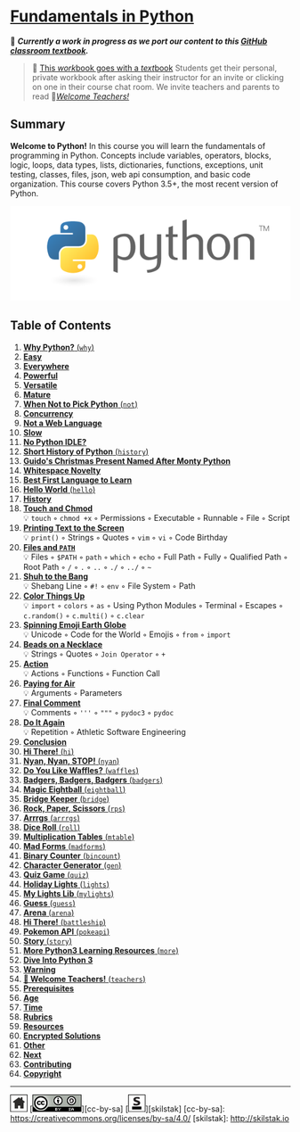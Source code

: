 # [Fundamentals in Python][work]
[work]: https://github.com/skilstak/pyfun-work/blob/master/README.md

🚧 ***Currently a work in progress as we port our content to this [GitHub
classroom textbook][text-work].***

> 💬 [This *work*book goes with a *text*book][📖]
> Students get their personal, private workbook after asking their
> instructor for an invite or clicking on one in their course chat
> room. We invite teachers and parents to read 
> 🍎[*Welcome Teachers!*][🍎]

## Summary

**Welcome to Python!** In this course you will learn the fundamentals
of programming in Python. Concepts include variables, operators,
blocks, logic, loops, data types, lists, dictionaries, functions,
exceptions, unit testing, classes, files, json, web api consumption,
and basic code organization. This course covers Python 3.5+, the most
recent version of Python.

![](/assets/python.png)

## Table of Contents

1. [**Why Python?** (`why`)](why/README.md)
  1. [**Easy**](why/README.md#user-content--easy)
  2. [**Everywhere**](why/README.md#user-content--everywhere)
  3. [**Powerful**](why/README.md#user-content--powerful)
  4. [**Versatile**](why/README.md#user-content--versatile)
  5. [**Mature**](why/README.md#user-content--mature)
2. [**When Not to Pick Python** (`not`)](not/README.md)
  1. [**Concurrency**](not/README.md#user-content--concurrency)
  2. [**Not a Web Language**](not/README.md#user-content--not-a-web-language)
  3. [**Slow**](not/README.md#user-content--slow)
  4. [**No Python IDLE?**](not/README.md#user-content--no-python-idle)
3. [**Short History of Python** (`history`)](history/README.md)
  1. [**Guido's Christmas Present Named After Monty Python**](history/README.md#user-content--guidos-christmas-present-named-after-monty-python)
  2. [**Whitespace Novelty**](history/README.md#user-content--whitespace-novelty)
  3. [**Best First Language to Learn**](history/README.md#user-content--best-first-language-to-learn)
4. [**Hello World** (`hello`)](hello/README.md)
  1. [**History**](hello/README.md#user-content--history)
  2. [**Touch and Chmod**](hello/README.md#user-content--touch-and-chmod)
      <br>💡 `touch` ◦ `chmod +x` ◦ Permissions ◦ Executable ◦ Runnable ◦ File ◦ Script
  3. [**Printing Text to the Screen**](hello/README.md#user-content--printing-text-to-the-screen)
      <br>💡 `print()` ◦ Strings ◦ Quotes ◦ `vim` ◦ `vi` ◦ Code Birthday
  4. [**Files and `PATH`**](hello/README.md#user-content--files-and-path)
      <br>💡 Files ◦ `$PATH` ◦ `path` ◦ `which` ◦ `echo` ◦ Full Path ◦ Fully ◦ Qualified Path ◦ Root Path ◦ `/` ◦ `.` ◦ `..` ◦ `./` ◦ `../` ◦ `~`
  5. [**Shuh to the Bang**](hello/README.md#user-content--shuh-to-the-bang)
      <br>💡 Shebang Line ◦ `#!` ◦ `env` ◦ File System ◦ Path
  6. [**Color Things Up**](hello/README.md#user-content--color-things-up)
      <br>💡 `import` ◦ `colors` ◦ `as` ◦ Using Python Modules ◦ Terminal ◦ Escapes ◦ `c.random()` ◦ `c.multi()` ◦ `c.clear`
  7. [**Spinning Emoji Earth Globe**](hello/README.md#user-content--spinning-emoji-earth-globe)
      <br>💡 Unicode ◦ Code for the World ◦ Emojis ◦ `from` ◦ `import`
  8. [**Beads on a Necklace**](hello/README.md#user-content--beads-on-a-necklace)
      <br>💡 Strings ◦ Quotes ◦ `Join Operator` ◦ `+`
  9. [**Action**](hello/README.md#user-content--action)
      <br>💡 Actions ◦ Functions ◦ Function Call
  10. [**Paying for Air**](hello/README.md#user-content--paying-for-air)
      <br>💡 Arguments ◦ Parameters
  11. [**Final Comment**](hello/README.md#user-content--final-comment)
      <br>💡 Comments ◦ `'''` ◦ `"""` ◦ `pydoc3` ◦ `pydoc`
  12. [**Do It Again**](hello/README.md#user-content--do-it-again)
      <br>💡 Repetition ◦ Athletic Software Engineering
  13. [**Conclusion**](hello/README.md#user-content--conclusion)
5. [**Hi There!** (`hi`)](hi/README.md)
6. [**Nyan, Nyan, STOP!** (`nyan`)](nyan/README.md)
7. [**Do You Like Waffles?** (`waffles`)](waffles/README.md)
8. [**Badgers, Badgers, Badgers** (`badgers`)](badgers/README.md)
9. [**Magic Eightball** (`eightball`)](eightball/README.md)
10. [**Bridge Keeper** (`bridge`)](bridge/README.md)
11. [**Rock, Paper, Scissors** (`rps`)](rps/README.md)
12. [**Arrrgs** (`arrrgs`)](arrrgs/README.md)
13. [**Dice Roll** (`roll`)](roll/README.md)
14. [**Multiplication Tables** (`mtable`)](mtable/README.md)
15. [**Mad Forms** (`madforms`)](madforms/README.md)
16. [**Binary Counter** (`bincount`)](bincount/README.md)
17. [**Character Generator** (`gen`)](gen/README.md)
18. [**Quiz Game** (`quiz`)](quiz/README.md)
19. [**Holiday Lights** (`lights`)](lights/README.md)
20. [**My Lights Lib** (`mylights`)](mylights/README.md)
21. [**Guess** (`guess`)](guess/README.md)
22. [**Arena** (`arena`)](arena/README.md)
23. [**Hi There!** (`battleship`)](battleship/README.md)
24. [**Pokemon API** (`pokeapi`)](pokeapi/README.md)
25. [**Story** (`story`)](story/README.md)
26. [**More Python3 Learning Resources** (`more`)](more/README.md)
  1. [**Dive Into Python 3**](more/README.md#user-content--dive-into-python-3)
  2. [**Warning**](more/README.md#user-content--warning)
27. [**🍎 Welcome Teachers!** (`teachers`)](teachers/README.md)
  1. [**Prerequisites**](teachers/README.md#user-content--prerequisites)
  2. [**Age**](teachers/README.md#user-content--age)
  3. [**Time**](teachers/README.md#user-content--time)
  4. [**Rubrics**](teachers/README.md#user-content--rubrics)
  5. [**Resources**](teachers/README.md#user-content--resources)
  6. [**Encrypted Solutions**](teachers/README.md#user-content--encrypted-solutions)
  7. [**Other**](teachers/README.md#user-content--other)
  8. [**Next**](teachers/README.md#user-content--next)
  9. [**Contributing**](teachers/README.md#user-content--contributing)
  10. [**Copyright**](teachers/README.md#user-content--copyright)

[🍎]: https://github.com/skilstak/pyfun/blob/gh-pages/teachers/README.md
[📖]: http://pyfun.skilstak.io
[text-work]: https://blog.skilstak.io/github-as-text-book-and-work-book-828ffada9542#.etr9ts7me

---
[![home](/assets/home-bw.png)](/README.md)
[![cc-by-sa](/assets/cc-by-sa.png)][cc-by-sa]
[![skilstak](/assets/skilstak-logo-bw.png)][skilstak]
[cc-by-sa]: https://creativecommons.org/licenses/by-sa/4.0/
[skilstak]: http://skilstak.io


